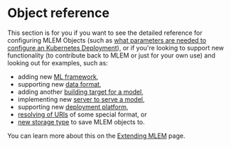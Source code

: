 # Object reference

This section is for you if you want to see the detailed reference for
configuring MLEM Objects (such as
[what parameters are needed to configure an Kubernetes Deployment](/doc/object-reference/deployment/kubernetes)),
or if you're looking to support new functionality (to contribute back to MLEM or
just for your own use) and looking out for examples, such as:

- adding new [ML framework](/doc/object-reference/model),
- supporting new [data format](/doc/object-reference/data),
- adding another [building target for a model](/doc/object-reference/build),
- implementing new [server to serve a model](/doc/object-reference/serve),
- supporting new [deployment platform](/doc/object-reference/deploy),
- [resolving of URIs](/doc/object-reference/uri) of some special format, or
- [new storage type](/doc/object-reference/storage) to save MLEM objects to.

You can learn more about this on the
[Extending MLEM](/doc/object-reference/extending) page.
